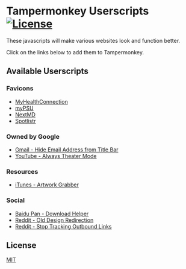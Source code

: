 # Tampermonkey Userscripts [![License](https://img.shields.io/badge/License-MIT-blue.svg)](https://github.com/MrBukLau/tampermonkey-userscripts/blob/master/LICENSE)
These javascripts will make various websites look and function better.

Click on the links below to add them to Tampermonkey.

## Available Userscripts
### Favicons
* [MyHealthConnection](https://github.com/MrBukLau/tampermonkey-userscripts/raw/master/favicons/myhealthconnection_favicon.user.js)
* [myPSU](https://github.com/MrBukLau/tampermonkey-userscripts/raw/master/favicons/mypsu_favicon.user.js)
* [NextMD](https://github.com/MrBukLau/tampermonkey-userscripts/raw/master/favicons/nextmd_favicon.user.js)
* [Spotlistr](https://github.com/MrBukLau/tampermonkey-userscripts/raw/master/favicons/spotlistr_favicon.user.js)
### Owned by Google
* [Gmail - Hide Email Address from Title Bar](https://github.com/MrBukLau/tampermonkey-userscripts/raw/master/javascripts/hide_gmail.user.js)
* [YouTube - Always Theater Mode](https://github.com/MrBukLau/tampermonkey-userscripts/raw/master/javascripts/youtube_always_theater_mode.user.js)
### Resources
* [iTunes - Artwork Grabber](https://github.com/MrBukLau/tampermonkey-userscripts/raw/master/javascripts/itunes_artwork_grabber.user.js)
### Social
* [Baidu Pan - Download Helper](https://github.com/MrBukLau/tampermonkey-userscripts/raw/master/javascripts/baidu_pan_download_helper.user.js)
* [Reddit - Old Design Redirection](https://github.com/MrBukLau/tampermonkey-userscripts/raw/master/javascripts/reddit_old_design_redirection.user.js)
* [Reddit - Stop Tracking Outbound Links](https://github.com/MrBukLau/tampermonkey-userscripts/raw/master/javascripts/reddit_stop_tracking_outbound_links.user.js)

## License
[MIT](https://github.com/MrBukLau/tampermonkey-userscripts/blob/master/LICENSE)
